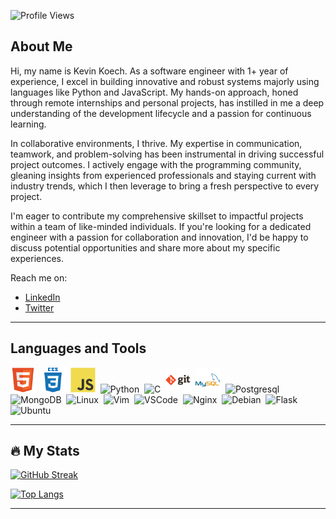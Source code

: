 <p align="left"><img src="https://komarev.com/ghpvc/?username=kevinkoech357&style=flat-square&color=blue" alt="Profile Views"></p>

## About Me
Hi, my name is Kevin Koech. As a software engineer with 1+ year of experience, I excel in building innovative and robust systems majorly using languages like Python and JavaScript. My hands-on approach, honed through remote internships and personal projects, has instilled in me a deep understanding of the development lifecycle and a passion for continuous learning.

In collaborative environments, I thrive. My expertise in communication, teamwork, and problem-solving has been instrumental in driving successful project outcomes. I actively engage with the programming community, gleaning insights from experienced professionals and staying current with industry trends, which I then leverage to bring a fresh perspective to every project.

I'm eager to contribute my comprehensive skillset to impactful projects within a team of like-minded individuals. If you're looking for a dedicated engineer with a passion for collaboration and innovation, I'd be happy to discuss potential opportunities and share more about my specific experiences.


Reach me on:
- [LinkedIn](https://www.linkedin.com/in/kevin-koech-834189263)
- [Twitter](https://www.twitter.com/kevinkoech357)
  
---

## Languages and Tools
<p>
  <img src="https://github.com/devicons/devicon/blob/master/icons/html5/html5-original.svg" title="HTML5" alt="HTML" width="40" height="40" />&nbsp;
  <img src="https://github.com/devicons/devicon/blob/master/icons/css3/css3-plain-wordmark.svg" title="CSS3" alt="CSS" width="40" height="40" />&nbsp;
  <img src="https://github.com/devicons/devicon/blob/master/icons/javascript/javascript-original.svg" title="JavaScript" alt="JavaScript" width="40" height="40" />&nbsp;
  <img src="https://cdn.jsdelivr.net/gh/devicons/devicon/icons/python/python-original.svg" title="Python" alt="Python" width="40" height="40" />&nbsp;
  <img src="https://cdn.jsdelivr.net/gh/devicons/devicon/icons/c/c-original.svg" title="C" alt="C" width="40" height="40" />&nbsp;          
  <img src="https://github.com/devicons/devicon/blob/master/icons/git/git-original-wordmark.svg" title="Git" alt="Git" width="40" height="40" />&nbsp;
  <img src="https://github.com/devicons/devicon/blob/master/icons/mysql/mysql-original-wordmark.svg" title="MySQL" alt="MySQL" width="40" height="40" />&nbsp;
  <img src="https://cdn.jsdelivr.net/gh/devicons/devicon/icons/postgresql/postgresql-original.svg" title="Postgresql" alt="Postgresql" width="40" height="40" />&nbsp;
  <img src="https://cdn.jsdelivr.net/gh/devicons/devicon/icons/mongodb/mongodb-original.svg" title="MongoDB" alt="MongoDB" width="40" height="40" />&nbsp;
  <img src="https://cdn.jsdelivr.net/gh/devicons/devicon/icons/linux/linux-original.svg" title="Linux" alt="Linux" width="40" height="40" />&nbsp;         
  <img src="https://cdn.jsdelivr.net/gh/devicons/devicon/icons/vim/vim-original.svg" title="Vim" alt="Vim" width="40" height="40" />&nbsp;
  <img src="https://cdn.jsdelivr.net/gh/devicons/devicon/icons/vscode/vscode-original.svg" title="VSCode" alt="VSCode" width="40" height="40" />&nbsp;
  <img src="https://cdn.jsdelivr.net/gh/devicons/devicon/icons/nginx/nginx-original.svg" title="Nginx" alt="Nginx" width="40" height="40" />&nbsp;
  <img src="https://cdn.jsdelivr.net/gh/devicons/devicon/icons/debian/debian-original-wordmark.svg" title="Debian" alt="Debian" width="40" height="40" />&nbsp;
  <img src="https://cdn.jsdelivr.net/gh/devicons/devicon/icons/flask/flask-original-wordmark.svg" title="Flask" alt="Flask" width="40" height="40" />&nbsp;
  <img src="https://cdn.jsdelivr.net/gh/devicons/devicon/icons/ubuntu/ubuntu-plain.svg" title="Ubuntu" alt="Ubuntu" width="40" height="40" />&nbsp;
</p>

---

## 🔥 My Stats
[![GitHub Streak](http://github-readme-streak-stats.herokuapp.com?user=kevinkoech357&theme=dark&background=000000)](https://git.io/streak-stats)

[![Top Langs](https://github-readme-stats.vercel.app/api/top-langs/?username=kevinkoech357&layout=compact&theme=vision-friendly-dark)](https://github.com/anuraghazra/github-readme-stats)

---
